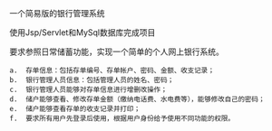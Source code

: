 一个简易版的银行管理系统

使用Jsp/Servlet和MySql数据库完成项目

要求参照日常储蓄功能，实现一个简单的个人网上银行系统。

	a.	存单信息：包括存单编号、存单帐户、密码、金额、收支记录； 
	b.	银行管理人员信息：包括管理人员的姓名、密码； 
	c.	银行管理人员能够对存单信息进行增删改操作； 
	d.	储户能够查看、修改存单金额（缴纳电话费、水电费等），能够修改自己的密码； 
	e.	储户能够查看存单的收支记录并打印； 
	f.	要求所有用户先登录后使用，根据用户身份给予使用不同功能的权限。 
